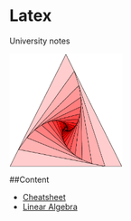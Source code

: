 # Latex
University notes

<img align="center" width="200" height="200" alt="Triangle Logo" src="./resources/triangle.png">

##Content
* [Cheatsheet](./)
* [Linear Algebra](./Linear%20Algebra)